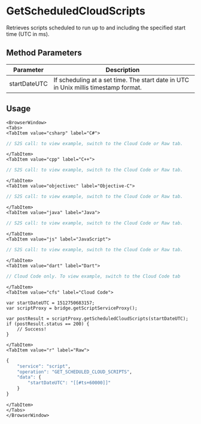 # GetScheduledCloudScripts

Retrieves scripts scheduled to run up to and including the specified start time (UTC in ms).

<PartialServop service_name="script" operation_name="GET_SCHEDULED_CLOUD_SCRIPTS" />

## Method Parameters
Parameter | Description
--------- | -----------
startDateUTC | If scheduling at a set time. The start date in UTC in Unix millis timestamp format. 

## Usage

```mdx-code-block
<BrowserWindow>
<Tabs>
<TabItem value="csharp" label="C#">
```

```csharp
// S2S call: to view example, switch to the Cloud Code or Raw tab.
```

```mdx-code-block
</TabItem>
<TabItem value="cpp" label="C++">
```

```cpp
// S2S call: to view example, switch to the Cloud Code or Raw tab.
```

```mdx-code-block
</TabItem>
<TabItem value="objectivec" label="Objective-C">
```

```objectivec
// S2S call: to view example, switch to the Cloud Code or Raw tab.
```

```mdx-code-block
</TabItem>
<TabItem value="java" label="Java">
```

```java
// S2S call: to view example, switch to the Cloud Code or Raw tab.
```

```mdx-code-block
</TabItem>
<TabItem value="js" label="JavaScript">
```

```javascript
// S2S call: to view example, switch to the Cloud Code or Raw tab.
```

```mdx-code-block
</TabItem>
<TabItem value="dart" label="Dart">
```

```dart
// Cloud Code only. To view example, switch to the Cloud Code tab
```

```mdx-code-block
</TabItem>
<TabItem value="cfs" label="Cloud Code">
```

```cfscript
var startDateUTC = 1512750683157;
var scriptProxy = bridge.getScriptServiceProxy();

var postResult = scriptProxy.getScheduledCloudScripts(startDateUTC);
if (postResult.status == 200) {
    // Success!
}
```

```mdx-code-block
</TabItem>
<TabItem value="r" label="Raw">
```

```r
{
	"service": "script",
	"operation": "GET_SCHEDULED_CLOUD_SCRIPTS",
	"data": {
		"startDateUTC": "[[#ts+60000]]"
	}
}
```

```mdx-code-block
</TabItem>
</Tabs>
</BrowserWindow>
```

